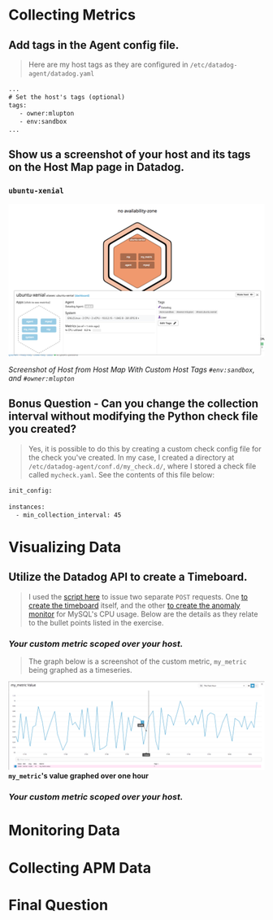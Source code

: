 # Collecting Metrics

## Add tags in the Agent config file.

> Here are my host tags as they are configured in `/etc/datadog-agent/datadog.yaml`
```
...
# Set the host's tags (optional)
tags:
   - owner:mlupton
   - env:sandbox
...
```

## Show us a screenshot of your host and its tags on the Host Map page in Datadog.
### `ubuntu-xenial`

![](images/host_with_tags.png)

*Screenshot of Host from Host Map With Custom Host Tags `#env:sandbox`, and `#owner:mlupton`*


## Bonus Question - Can you change the collection interval without modifying the Python check file you created?

> Yes, it is possible to do this by creating a custom check config file for the check you've created. In my case, I created a directory at `/etc/datadog-agent/conf.d/my_check.d/`, where I stored a check file called `mycheck.yaml`. See the contents of this file below:
```
init_config:

instances:
  - min_collection_interval: 45
``` 


# Visualizing Data

## Utilize the Datadog API to create a Timeboard.

> I used the [script here](scripts/my_metric-timeboard.sh) to issue two separate `POST` requests. One [to create the timeboard](scripts/timeboard.json) itself, and the other [to create the anomaly monitor](scripts/monitor.json) for MySQL's CPU usage. Below are the details as they relate to the bullet points listed in the exercise. 

### _Your custom metric scoped over your host._

> The graph below is a screenshot of the custom metric, `my_metric`  being graphed as a timeseries. 

![](images/my_metric_timeseries.png)
**`my_metric`'s value graphed over one hour**


### _Your custom metric scoped over your host._

# Monitoring Data

# Collecting APM Data

# Final Question
